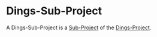 # Dings-Sub-Project

A Dings-Sub-Project is a [Sub-Project](600191.md) of the [Dings-Project](300000006.md).
